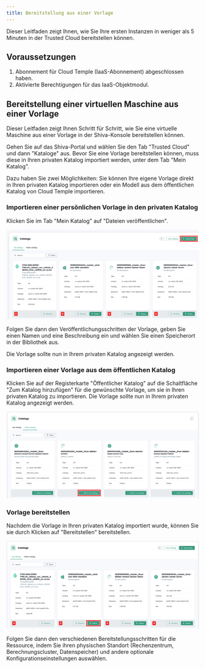 ```yaml
---
title: Bereitstellung aus einer Vorlage
---
```


Dieser Leitfaden zeigt Ihnen, wie Sie Ihre ersten Instanzen in weniger als 5 Minuten in der Trusted Cloud bereitstellen können.

## __Voraussetzungen__
1. Abonnement für Cloud Temple (IaaS-Abonnement) abgeschlossen haben.
2. Aktivierte Berechtigungen für das IaaS-Objektmodul.

## Bereitstellung einer virtuellen Maschine aus einer Vorlage
Dieser Leitfaden zeigt Ihnen Schritt für Schritt, wie Sie eine virtuelle Maschine aus einer Vorlage in der Shiva-Konsole bereitstellen können.

Gehen Sie auf das Shiva-Portal und wählen Sie den Tab "Trusted Cloud" und dann "Kataloge" aus. Bevor Sie eine Vorlage bereitstellen können, muss diese in Ihren privaten Katalog importiert werden, unter dem Tab "Mein Katalog".

Dazu haben Sie zwei Möglichkeiten: Sie können Ihre eigene Vorlage direkt in Ihren privaten Katalog importieren oder ein Modell aus dem öffentlichen Katalog von Cloud Temple importieren.

### Importieren einer persönlichen Vorlage in den privaten Katalog
Klicken Sie im Tab "Mein Katalog" auf "Dateien veröffentlichen".

![](images/shiva_catalogs_charger.png)

Folgen Sie dann den Veröffentlichungsschritten der Vorlage, geben Sie einen Namen und eine Beschreibung ein und wählen Sie einen Speicherort in der Bibliothek aus.

Die Vorlage sollte nun in Ihrem privaten Katalog angezeigt werden.

### Importieren einer Vorlage aus dem öffentlichen Katalog
Klicken Sie auf der Registerkarte "Öffentlicher Katalog" auf die Schaltfläche "Zum Katalog hinzufügen" für die gewünschte Vorlage, um sie in Ihren privaten Katalog zu importieren. Die Vorlage sollte nun in Ihrem privaten Katalog angezeigt werden.

![](images/shiva_catalogs_ajout.png)

### Vorlage bereitstellen
Nachdem die Vorlage in Ihren privaten Katalog importiert wurde, können Sie sie durch Klicken auf "Bereitstellen" bereitstellen.

![](images/shiva_catalogs_deployer.png)

Folgen Sie dann den verschiedenen Bereitstellungsschritten für die Ressource, indem Sie ihren physischen Standort (Rechenzentrum, Berechnungscluster, Datenspeicher) und andere optionale Konfigurationseinstellungen auswählen.

